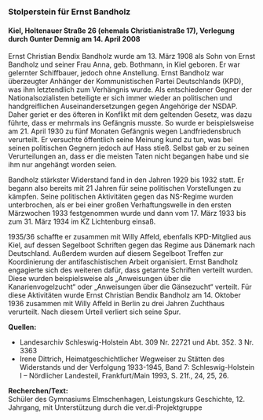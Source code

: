 ### Stolperstein für Ernst Bandholz
#### Kiel, Holtenauer Straße 26 (ehemals Christianistraße 17), Verlegung durch Gunter Demnig am 14. April 2008

Ernst Christian Bendix Bandholz wurde am 13. März 1908 als Sohn von Ernst Bandholz und seiner Frau Anna, geb. Bothmann, in Kiel geboren. Er war gelernter Schiffbauer, jedoch ohne Anstellung. Ernst Bandholz war überzeugter Anhänger der Kommunistischen Partei Deutschlands (KPD), was ihm letztendlich zum Verhängnis wurde. Als entschiedener Gegner der Nationalsozialisten beteiligte er sich immer wieder an politischen und handgreiflichen Auseinandersetzungen gegen Angehörige der NSDAP. Daher geriet er des öfteren in Konflikt mit dem geltenden Gesetz, was dazu führte, dass er mehrmals ins Gefängnis musste. So wurde er beispielsweise am 21. April 1930 zu fünf Monaten Gefängnis wegen Landfriedensbruch verurteilt. Er versuchte öffentlich seine Meinung kund zu tun, was bei seinen politischen Gegnern jedoch auf Hass stieß. Selbst gab er zu seinen Verurteilungen an, dass er die meisten Taten nicht begangen habe und sie ihm nur angehängt worden seien.

Bandholz stärkster Widerstand fand in den Jahren 1929 bis 1932 statt. Er begann also bereits mit 21 Jahren für seine politischen Vorstellungen zu kämpfen. Seine politischen Aktivitäten gegen das NS-Regime wurden unterbrochen, als er bei einer großen Verhaftungswelle in den ersten Märzwochen 1933 festgenommen wurde und dann vom 17. März 1933 bis zum 31. März 1934 im KZ Lichtenburg einsaß.

1935/36 schaffte er zusammen mit Willy Affeld, ebenfalls KPD-Mitglied aus Kiel, auf dessen Segelboot Schriften gegen das Regime aus Dänemark nach Deutschland. Außerdem wurden auf diesem Segelboot Treffen zur Koordinierung der antifaschistischen Arbeit organisiert. Ernst Bandholz engagierte sich des weiteren dafür, dass getarnte Schriften verteilt wurden. Diese wurden beispielsweise als „Anweisungen über die Kanarienvogelzucht“ oder „Anweisungen über die Gänsezucht“ verteilt. Für diese Aktivitäten wurde Ernst Christian Bendix Bandholz am 14. Oktober 1936 zusammen mit Willy Affeld in Berlin zu drei Jahren Zuchthaus verurteilt. Nach diesem Urteil verliert sich seine Spur.

**Quellen:**
- Landesarchiv Schleswig-Holstein Abt. 309 Nr. 22721 und Abt. 352. 3 Nr. 3363
- Irene Dittrich, Heimatgeschichtlicher Wegweiser zu Stätten des Widerstands und der Verfolgung 1933-1945, Band 7: Schleswig-Holstein I – Nördlicher Landesteil, Frankfurt/Main 1993, S. 21f., 24, 25, 26.

**Recherchen/Text:**  
Schüler des Gymnasiums Elmschenhagen, Leistungskurs Geschichte, 12. Jahrgang, mit Unterstützung durch die ver.di-Projektgruppe